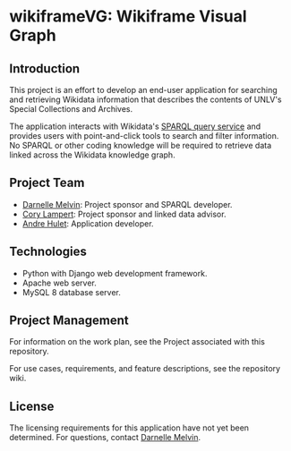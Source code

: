 # wikiframeVG: Wikiframe Visual Graph

## Introduction
This project is an effort to develop an end-user application for searching and retrieving Wikidata information that describes the contents of UNLV's Special Collections and Archives.

The application interacts with Wikidata's [SPARQL query service](https://query.wikidata.org/) and provides users with point-and-click tools to search and filter information. No SPARQL or other coding knowledge will be required to retrieve data linked across the Wikidata knowledge graph.

## Project Team
* [Darnelle Melvin](https://github.com/darnelleMelvin): Project sponsor and SPARQL developer.
* [Cory Lampert](https://guides.library.unlv.edu/prf.php?account_id=53953): Project sponsor and linked data advisor.
* [Andre Hulet](https://github.com/aehulet): Application developer.

## Technologies
* Python with Django web development framework.
* Apache web server.
* MySQL 8 database server.
## Project Management
For information on the work plan, see the Project associated with this repository.

For use cases, requirements, and feature descriptions, see the repository wiki.

## License
The licensing requirements for this application have not yet been determined. For questions, contact [Darnelle Melvin](https://github.com/darnelleMelvin). 
